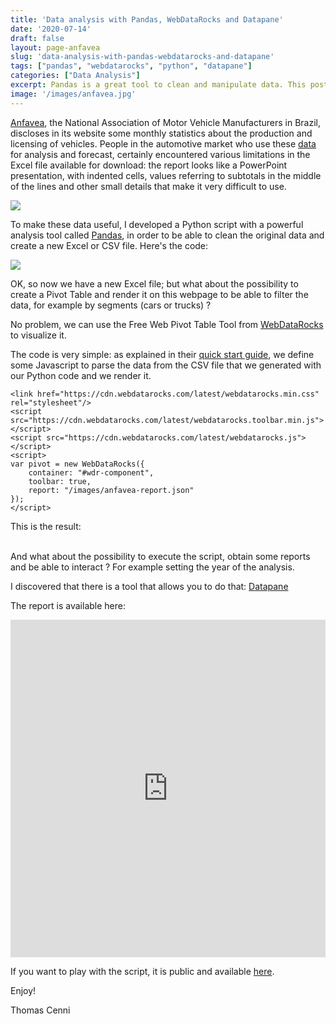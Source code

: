 ```yaml
---
title: 'Data analysis with Pandas, WebDataRocks and Datapane'
date: '2020-07-14'
draft: false
layout: page-anfavea
slug: 'data-analysis-with-pandas-webdatarocks-and-datapane'
tags: ["pandas", "webdatarocks", "python", "datapane"]
categories: ["Data Analysis"]
excerpt: Pandas is a great tool to clean and manipulate data. This post shows an example of data analysis and visualization, applied to the Brazilian automotive market.
image: '/images/anfavea.jpg'
---
```


[Anfavea](http://www.anfavea.com.br/), the National Association of Motor Vehicle Manufacturers in Brazil, discloses in its website some monthly statistics about the production and licensing of vehicles.
People in the automotive market who use these [data](http://www.anfavea.com.br/estatisticas) for analysis and forecast, certainly encountered various limitations in the Excel file available for download: the report looks like a PowerPoint presentation, with indented cells, values referring to subtotals in the middle of the lines and other small details that make it very difficult to use.

![](/images/anfavea-excel.png)

To make these data useful, I developed a Python script with a powerful analysis tool called [Pandas](https://pandas.pydata.org/), in order to be able to clean the original data and create a new Excel or CSV file.
Here's the code:

![](/images/anfavea-python-code.png)

OK, so now we have a new Excel file; but what about the possibility to create a Pivot Table and render it on this webpage to be able to filter the data, for example by segments (cars or trucks) ?

No problem, we can use the Free Web Pivot Table Tool from [WebDataRocks](https://www.webdatarocks.com/) to visualize it.

The code is very simple: as explained in their [quick start guide](https://www.webdatarocks.com/doc/how-to-start-online-reporting/), we define some Javascript to parse the data from the CSV file that we generated with our Python code and we render it.

```
<link href="https://cdn.webdatarocks.com/latest/webdatarocks.min.css" rel="stylesheet"/>
<script src="https://cdn.webdatarocks.com/latest/webdatarocks.toolbar.min.js"></script>
<script src="https://cdn.webdatarocks.com/latest/webdatarocks.js"></script>
<script>
var pivot = new WebDataRocks({
	container: "#wdr-component",
	toolbar: true,
    report: "/images/anfavea-report.json"
});
</script>
```

This is the result:

<div id="wdr-component"></div>
<br/>
And what about the possibility to execute the script, obtain some reports and be able to interact ?
For example setting the year of the analysis.

I discovered that there is a tool that allows you to do that: [Datapane](https://datapane.com/)

The report is available here:

<iframe src="https://datapane.com/thomas7/reports/anfavea-data-analysis_862f27f7/embed/" width="100%" height="540px" frameBorder="0">Iframe not supported.</iframe>

If you want to play with the script, it is public and available [here](https://datapane.com/thomas7/scripts/anfavea_data_analysis/).

Enjoy!

Thomas Cenni